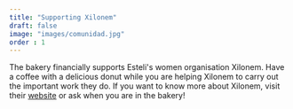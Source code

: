 ```yaml
---
title: "Supporting Xilonem"
draft: false
image: "images/comunidad.jpg"
order : 1
---
```


The bakery financially supports Esteli's women organisation Xilonem.
Have a coffee with a delicious donut while you are helping Xilonem to carry out the important work they do.
If you want to know more about Xilonem, visit their <a class="xilonem-website" href="https://amexilonem.wordpress.com">website</a> or ask when you are in the bakery!
